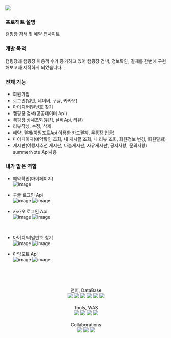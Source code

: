 <img src="https://capsule-render.vercel.app/api?type=waving&color=auto&height=200&section=header&text=Camp&nbsp;With&nbsp;Us&fontSize=90" />

### 프로젝트 설명
캠핑장 검색 및 예약 웹사이트

### 개발 목적
캠핑장과 캠핑장 이용객 수가 증가하고 있어 캠핑장 검색, 정보확인, 결제를 한번에 구현해보고자 제작하게 되었습니다.

### 전체 기능
- 회원가입
- 로그인(일반, 네이버, 구글, 카카오)
- 아이디/비밀번호 찾기
- 캠핑장 검색(공공데이터 Api)
- 캠핑장 상세조회(위치, 날씨Api, 리뷰)
- 리뷰작성, 수정, 삭제
- 예약, 결제(아임포트Api 이용한 카드결제, 무통장 입금)
- 마이페이지(예약확인 조회, 내 게시글 조회, 내 리뷰 조회, 회원정보 변경, 회원탈퇴)
- 게시판(여행지추천 게시판, 나눔게시판, 자유게시판, 공지사항, 문의사항) summerNote Api사용 


### 내가 맡은 역할
- 예약확인(마이페이지) <br>
  ![image](https://github.com/jbjeon2/Camp-With-Us/assets/125863816/57bb1042-b2c6-4e65-9401-e3ff28ebe415)
  <br>
  
- 구글 로그인 Api <br>
![image](https://github.com/jbjeon2/Camp-With-Us/assets/125863816/f87a673e-ca9f-4142-addd-f3a54c62b5fe)
![image](https://github.com/jbjeon2/Camp-With-Us/assets/125863816/f52d16f0-d210-4075-9035-8a37a2020411)

- 카카오 로그인 Api <br>
  ![image](https://github.com/jbjeon2/Camp-With-Us/assets/125863816/7531a28e-99b1-4694-acc4-b6872c6d346b)
 ![image](https://github.com/jbjeon2/Camp-With-Us/assets/125863816/4542a06a-62ca-4b4d-a089-72e0bd0b178e)
<br>

- 아이디/비밀번호 찾기 <br>
  ![image](https://github.com/jbjeon2/Camp-With-Us/assets/125863816/766c659b-317e-4a6c-ada3-3a7256d58289)
![image](https://github.com/kwonsi/Camp-With-Us/assets/125863816/f4754bc8-a27d-4ea4-9f27-b71722a4cd35)


- 아임포트 Api <br>
  ![image](https://github.com/jbjeon2/Camp-With-Us/assets/125863816/66891a1b-6de3-4be1-9323-05364db08e71)
  ![image](https://github.com/jbjeon2/Camp-With-Us/assets/125863816/62a54915-0403-4ba3-99be-6f7e324a176a)
<br>
 
&nbsp;
  

<div align="center">
    <div align="center">
    언어, DataBase<br>
</div>
	<img src="https://img.shields.io/badge/Java-007396?style=flat&logo=Java&logoColor=white" />
	<img src="https://img.shields.io/badge/HTML5-E34F26?style=flat&logo=HTML5&logoColor=white" />
	<img src="https://img.shields.io/badge/CSS3-1572B6?style=flat&logo=CSS3&logoColor=white" />
	<img src="https://img.shields.io/badge/javascript-F7DF1E?style=flat&logo=javascript&logoColor=white" />
  <img src="https://img.shields.io/badge/Oracle SQL-F80000?style=flat&logo=oracle&logoColor=white" />
  <img src="https://img.shields.io/badge/jQuery-0769AD?style=flat&logo=jquery&logoColor=white" />
</div>
<br>
<div align="center">
    <div align="center">
    Tools, WAS <br>
</div>
<div align="center">
    <img src="https://img.shields.io/badge/Spring-6DB33F?style=flat&logo=spring&logoColor=white" />
    <img src="https://img.shields.io/badge/eclipseIDE-2C2255?style=flat&logo=eclipseide&logoColor=white" />
    <img src="https://img.shields.io/badge/Visual Studio Code-007ACC?style=flat&logo=visualstudiocode&logoColor=white" />
    <img src="https://img.shields.io/badge/Apache&nbsp;Tomcat-F8DC75?style=flat&logo=apachetomcat&logoColor=black" />
</div>
<br>
<div align="center">
  <div align="center">
  Collaborations<br>
</div>
<div align="center">
    <img src="https://img.shields.io/badge/GitHub-181717?style=flat&logo=github&logoColor=white" />
    <img src="https://img.shields.io/badge/amazon AWS-232F3E?style=flat&logo=amazonaws&logoColor=white" />
    <img src="https://img.shields.io/badge/Maven-C71A36?style=flat&logo=apachemaven&logoColor=white" />
</div>
